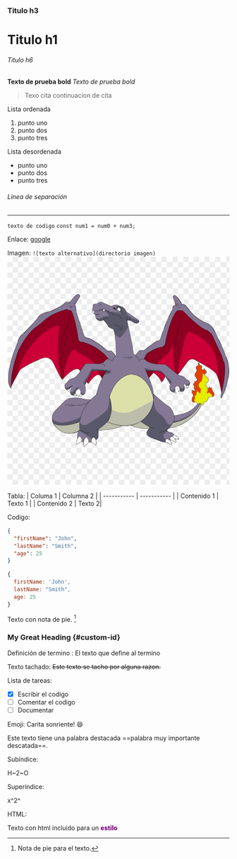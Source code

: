 ### Titulo h3
# Titulo h1
###### Titulo h6

**Texto de prueba bold**
*Texto de prueba bold*
> Texo cita
continuacion de cita

Lista ordenada
1. punto uno
2. punto dos
3. punto tres

Lista desordenada
- punto uno
- punto dos
- punto tres

###### *Linea de separación*
---
`texto de codigo`
`const num1 = num0 + num3;`

Enlace: [google](https://www.google.com)

Imagen: `![texto alternativo](directorio imagen)`
![Charizard shiny](charizard-shiny.png)

Tabla:
| Columa 1 | Columna 2 |
| ----------- | ----------- |
| Contenido 1 | Texto 1 |
| Contenido 2 | Texto  2|


Codigo:
```json
{
  "firstName": "John",
  "lastName": "Smith",
  "age": 25
}
```

```js
{
  firstName: 'John',
  lastName: "Smith",
  age: 25
}
```
Texto con nota de pie. [^1]

[^1]: Nota de pie para el texto.

### My Great Heading {#custom-id}

Definición de termino
: El texto que define al termino

Texto tachado:
~~Este texto se tacho por alguna razon.~~

Lista de tareas:

- [x] Escribir el codigo
- [ ] Comentar el codigo
- [ ] Documentar

Emoji:
Carita sonriente! :smile:

Este texto tiene una palabra destacada ==palabra muy importante descatada==.

Subíndice:

H~2~O

Superíndice:

x^2^

HTML:

Texto con html incluido para un <span style="color:purple; font-weight:800">estilo</span>

